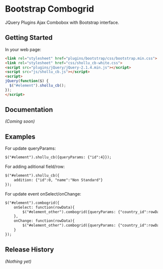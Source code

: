 # Bootstrap Combogrid

JQuery Plugins Ajax Combobox with Bootstrap interface.

## Getting Started

In your web page:

```html
<link rel="stylesheet" href="plugins/bootstrap/css/bootstrap.min.css">
<link rel="stylesheet" href="css/shollu_cb-white.css">
<script src="plugins/jQuery/jQuery-2.1.4.min.js"></script>
<script src="js/shollu_cb.js"></script>
<script>
jQuery(function($) {
  $("#element").shollu_cb();
});
</script>
```

## Documentation
_(Coming soon)_

## Examples

For update queryParams:
```html
$("#element").shollu_cb({queryParams: {"id":4}});
```

For adding aditional field/row:
```html
$("#element").shollu_cb({ 
	addition: {"id":0, "name":"Non Standard"}
});
```

For update event onSelect/onChange:
```html
$("#element").combogrid({ 
	onSelect: function(rowData){ 
		$("#element_other").combogrid({queryParams: {"country_id":rowData.id}});
	},
	onChange: function(rowData){ 
		$("#element_other").combogrid({queryParams: {"country_id":rowData.id}});
	}
});
```

## Release History
_(Nothing yet)_
